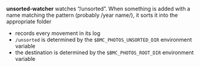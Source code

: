 **unsorted-watcher** watches “/unsorted”. When something is added with a name matching the pattern (probably /year name/), it sorts it into the appropriate folder
- records every movement in its log
- `/unsorted` is determined by the `$BMC_PHOTOS_UNSORTED_DIR` environment variable
- the destination is determined by the `$BMC_PHOTOS_ROOT_DIR` environment variable
